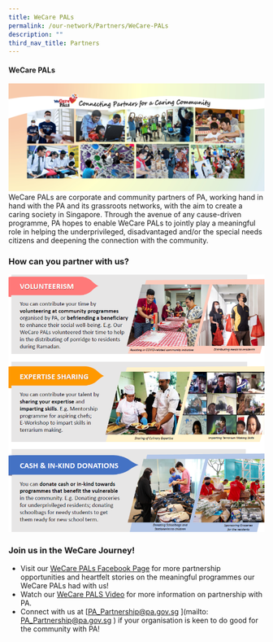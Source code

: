 ```yaml
---
title: WeCare PALs
permalink: /our-network/Partners/WeCare-PALs
description: ""
third_nav_title: Partners
---
```

#### WeCare PALs

![](/images/Our%20Network/Partners/Facebook%20Banner%20(Final)%2027%20April.jpg)
WeCare PALs are corporate and community partners of PA, working hand in hand with the PA and its grassroots networks, with the aim to create a caring society in Singapore. Through the avenue of any cause-driven programme, PA hopes to enable WeCare PALs to jointly play a meaningful role in helping the underprivileged, disadvantaged and/or the special needs citizens and deepening the connection with the community.

### How can you partner with us?

![](/images/Our%20Network/Partners/We%20care%20PALS.png)
### Join us in the WeCare Journey!


* Visit our [WeCare PALs Facebook Page](https://www.facebook.com/login/?next=https%3A%2F%2Fwww.facebook.com%2FWeCarePALs) for more partnership opportunities and heartfelt stories on the meaningful programmes our WeCare PALs had with us!
* Watch our [WeCare PALS Video](https://www.youtube.com/watch?v=yJkPFgliSBA) for more information on partnership with PA.
* Connect with us at [PA_Partnership@pa.gov.sg ](mailto: PA_Partnership@pa.gov.sg ) if your organisation is keen to do good for the community with PA!
